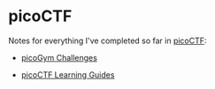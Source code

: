 # picoCTF

Notes for everything I've completed so far in [picoCTF](https://picoctf.org/):

* [picoGym Challenges](picoGym/README.md)

* [picoCTF Learning Guides](LearningGuides/README.md)
